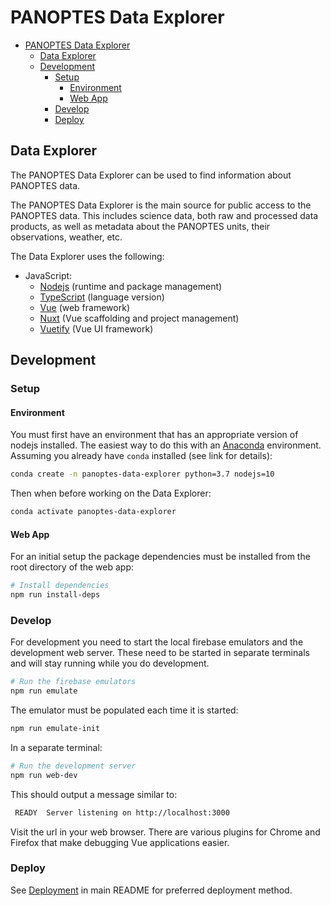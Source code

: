 # PANOPTES Data Explorer

- [PANOPTES Data Explorer](#panoptes-data-explorer)
  - [Data Explorer](#data-explorer)
  - [Development](#development)
    - [Setup](#setup)
      - [Environment](#environment)
      - [Web App](#web-app)
    - [Develop](#develop)
    - [Deploy](#deploy)

## Data Explorer

The PANOPTES Data Explorer can be used to find information about PANOPTES data.

The PANOPTES Data Explorer is the main source for public access to the PANOPTES data. This includes science data, both raw and processed data products, as well as metadata about the PANOPTES units, their observations, weather, etc.

The Data Explorer uses the following:

- JavaScript:
  - [Nodejs](https://nodejs.org) (runtime and package management)
  - [TypeScript](https://www.typescriptlang.org/) (language version)
  - [Vue](https://vuejs.org) (web framework)
  - [Nuxt](https://nuxtjs.org/) (Vue scaffolding and project management)
  - [Vuetify](https://vuetifyjs.com/en/getting-started/quick-start) (Vue UI framework)

## Development

### Setup

#### Environment

You must first have an environment that has an appropriate version of nodejs installed.  The easiest way
to do this with an [Anaconda](https://www.anaconda.com/) environment. Assuming you already have `conda` installed (see link for details):

```bash
conda create -n panoptes-data-explorer python=3.7 nodejs=10
```

Then when before working on the Data Explorer:

```bash
conda activate panoptes-data-explorer
```

#### Web App

For an initial setup the package dependencies must be installed from the root directory of the web app:

```bash
# Install dependencies
npm run install-deps
```

### Develop

For development you need to start the local firebase emulators and the development web server. These need to be started in separate terminals and will stay running while you do development.

```bash
# Run the firebase emulators
npm run emulate
```

The emulator must be populated each time it is started:

```bash
npm run emulate-init
```

In a separate terminal:

```bash
# Run the development server
npm run web-dev
```

This should output a message similar to:

```bash
 READY  Server listening on http://localhost:3000  
```

Visit the url in your web browser. There are various plugins for Chrome and Firefox that make debugging Vue applications easier.

### Deploy

See [Deployment](../README.md#deploy) in main README for preferred deployment method.
